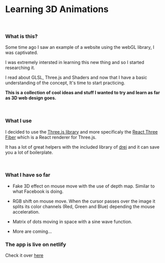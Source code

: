 # Learning 3D Animations 

<br>

### What is this?

Some time ago I saw an example of a website using the webGL library, I was captivated.

I was extremely intersted in learning this new thing and so I started researching it.

I read about GLSL, Three.js and Shaders and now that I have a basic understanding of the concept, It's time to start practicing.

<strong> This is a collection of cool ideas and stuff I wanted to try and learn as far as 3D web design goes. </strong>

<br>

### What I use

I decided to use the [Three.js library](https://threejs.org/) and more specificaly the [React Three Fiber](https://github.com/pmndrs/react-three-fiber) which is a React renderer for Three.js.

It has a lot of great helpers with the included library of [drei](https://github.com/pmndrs/drei) and it can save you a lot of boilerplate.

<br>

### What I have so far

- Fake 3D effect on mouse move with the use of depth map. Similar to what Facebook is doing.

- RGB shift on mouse move. When the cursor passes over the image it splits its color channels (Red, Green and Blue) depending the mouse acceleration. 

- Matrix of dots moving in space with a sine wave function.

- More are coming...

### The app is live on netlify
Check it over [here](https://learning-three-js.netlify.app/)